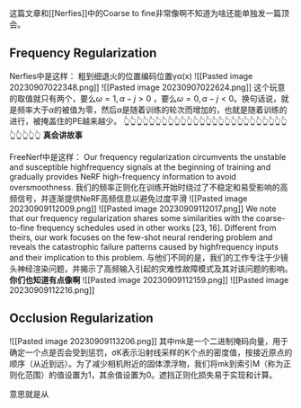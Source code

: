 这篇文章和[[Nerfies]]中的Coarse to fine非常像啊不知道为啥还能单独发一篇顶会。


## Frequency Regularization
Nerfies中是这样：
粗到细退火的位置编码位置γα(x)
![[Pasted image 20230907022348.png]]
![[Pasted image 20230907022624.png]]
这个玩意的取值就只有两个，要么$\omega=1,\alpha-j>0$ ，要么$\omega=0,\alpha-j<0$。换句话说，就是频率大于$\alpha$的被值为零，然后$\alpha$是随着训练的轮次而增加的，也就是随着训练的进行，被掩盖住的PE越来越少。
👆👆👆👆👆👆👆👆👆👆👆👆👆👆👆👆👆👆👆👆👆👆👆👆👆👆👆👆👆👆👆
**真会讲故事**

FreeNerf中是这样：
Our frequency regularization circumvents the unstable and susceptible highfrequency signals at the beginning of training and gradually provides NeRF high-frequency information to avoid oversmoothness.
我们的频率正则化在训练开始时绕过了不稳定和易受影响的高频信号，并逐渐提供NeRF高频信息以避免过度平滑
![[Pasted image 20230909112009.png]]
![[Pasted image 20230909112017.png]]
We note that our frequency regularization shares some similarities with the coarse-to-fine frequency schedules used in other works [23, 16]. Different from theirs, our work focuses on the few-shot neural rendering problem and reveals the catastrophic failure patterns caused by highfrequency inputs and their implication to this problem.
与他们不同的是，我们的工作专注于少镜头神经渲染问题，并揭示了高频输入引起的灾难性故障模式及其对该问题的影响。
**你们也知道有点像啊**
![[Pasted image 20230909112159.png]]
![[Pasted image 20230909112216.png]]

## Occlusion Regularization
![[Pasted image 20230909113206.png]]
其中mk是一个二进制掩码向量，用于确定一个点是否会受到惩罚，σK表示沿射线采样的K个点的密度值，按接近原点的顺序（从近到远）。为了减少相机附近的固体漂浮物，我们将mk到索引M（称为正则化范围）的值设置为1，其余值设置为0。遮挡正则化损失易于实现和计算。

意思就是从



